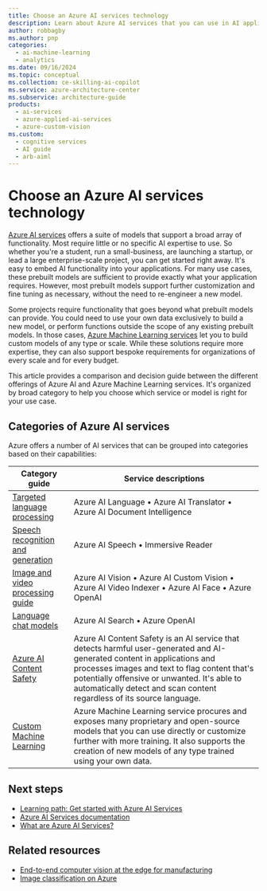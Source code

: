 ```yaml
---
title: Choose an Azure AI services technology
description: Learn about Azure AI services that you can use in AI applications and data flows. Choose the appropriate service for your use case.
author: robbagby
ms.author: pnp
categories:
  - ai-machine-learning
  - analytics
ms.date: 09/16/2024
ms.topic: conceptual
ms.collection: ce-skilling-ai-copilot
ms.service: azure-architecture-center
ms.subservice: architecture-guide
products:
  - ai-services
  - azure-applied-ai-services
  - azure-custom-vision
ms.custom:
  - cognitive services
  - AI guide
  - arb-aiml
---
```


# Choose an Azure AI services technology

[Azure AI services](/azure/ai-services/what-are-ai-services) offers a suite of models that support a broad array of functionality. Most require little or no specific AI expertise to use. So whether you're a student, run a small-business, are launching a startup, or lead a large enterprise-scale project, you can get started right away. It's easy to embed AI functionality into your applications. For many use cases, these prebuilt models are sufficient to provide exactly what your application requires. However, most prebuilt models support further customization and fine tuning as necessary, without the need to re-engineer a new model.

Some projects require functionality that goes beyond what prebuilt models can provide. You could need to use your own data exclusively to build a new model, or perform functions outside the scope of any existing prebuilt models. In those cases, [Azure Machine Learning services](/azure/machine-learning) let you to build custom models of any type or scale. While these solutions require more expertise, they can also support bespoke requirements for organizations of every scale and for every budget.

This article provides a comparison and decision guide between the different offerings of Azure AI and Azure Machine Learning services. It's organized by broad category to help you choose which service or model is right for your use case.


## Categories of Azure AI services

Azure offers a number of AI services that can be grouped into categories based on their capabilities:

| Category guide | Service descriptions |
| --- | --- |
| [Targeted language processing](../ai-services/targeted-language-processing.md) | Azure AI Language &bullet; Azure AI Translator &bullet; Azure AI Document Intelligence |
| [Speech recognition and generation](../ai-services/speech-recognition-generation.md) | Azure AI Speech &bullet; Immersive Reader |
| [Image and video processing guide](../ai-services/image-video-processing.md) | Azure AI Vision &bullet; Azure AI Custom Vision &bullet; Azure AI Video Indexer &bullet; Azure AI Face &bullet; Azure OpenAI|
| [Language chat models](../ai-services/large-language-chat.md) | Azure AI Search &bullet; Azure OpenAI |
| [Azure AI Content Safety](/azure/ai-services/content-safety/) | Azure AI Content Safety is an AI service that detects harmful user-generated and AI-generated content in applications and processes images and text to flag content that's potentially offensive or unwanted. It's able to automatically detect and scan content regardless of its source language. |
| [Custom Machine Learning](/azure/machine-learning/overview-what-is-azure-machine-learning) | Azure Machine Learning service procures and exposes many proprietary and open-source models that you can use directly or customize further with more training. It also supports the creation of new models of any type trained using your own data. |

## Next steps

- [Learning path: Get started with Azure AI Services](/training/paths/get-started-azure-ai/)
- [Azure AI Services documentation](/azure/ai-services/)
- [What are Azure AI Services?](/azure/ai-services/what-are-ai-services)

## Related resources

- [End-to-end computer vision at the edge for manufacturing](../../reference-architectures/ai/end-to-end-smart-factory.yml)
- [Image classification on Azure](../../example-scenario/ai/intelligent-apps-image-processing.yml)
